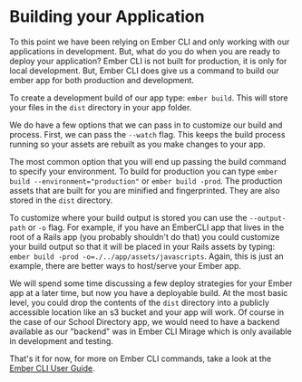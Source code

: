 # Building your Application

To this point we have been relying on Ember CLI and only working with our applications in development. But, what do you do when you are ready to deploy your application? Ember CLI is not built for production, it is only for local development. But, Ember CLI does give us a command to build our ember app for both production and development.

To create a development build of our app type: `ember build`. This will store your files in the `dist` directory in your app folder.

We do have a few options that we can pass in to customize our build and process. First, we can pass the `--watch` flag. This keeps the build process running so your assets are rebuilt as you make changes to your app.

The most common option that you will end up passing the build command to specify your environment. To build for production you can type `ember build --environment="production"` or `ember build -prod`. The production assets that are built for you are minified and fingerprinted. They are also stored in the `dist` directory.

To customize where your build output is stored you can use the `--output-path` or `-o` flag. For example, if you have an EmberCLI app that lives in the root of a Rails app (you probably shouldn't do that) you could customize your build output so that it will be placed in your Rails assets by typing: `ember build -prod -o=./../app/assets/javascripts`. Again, this is just an example, there are better ways to host/serve your Ember app.

We will spend some time discussing a few deploy strategies for your Ember app at a later time, but now you have a deployable build. At the most basic level, you could drop the contents of the `dist` directory into a publicly accessible location like an s3 bucket and your app will work. Of course in the case of our School Directory app, we would need to have a backend available as our "backend" was in Ember CLI Mirage which is only available in development and testing.

That's it for now, for more on Ember CLI commands, take a look at the [Ember CLI User Guide](https://ember-cli.com/user-guide/).
